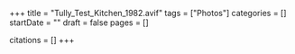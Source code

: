 +++
title = "Tully_Test_Kitchen_1982.avif"
tags = ["Photos"]
categories = []
startDate = ""
draft = false
pages = []

citations = []
+++
